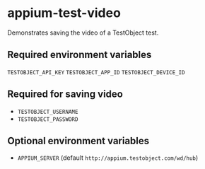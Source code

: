 # appium-test-video
Demonstrates saving the video of a TestObject test.

## Required environment variables
`TESTOBJECT_API_KEY`
`TESTOBJECT_APP_ID`
`TESTOBJECT_DEVICE_ID`

## Required for saving video
* `TESTOBJECT_USERNAME`
* `TESTOBJECT_PASSWORD`

## Optional environment variables
* `APPIUM_SERVER` (default `http://appium.testobject.com/wd/hub`)